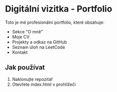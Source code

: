 # Digitální vizitka - Portfolio

Toto je mé profesionální portfolio, které obsahuje:
- Sekce "O mně"
- Moje CV
- Projekty a odkaz na GitHub
- Seznam úloh na LeetCode
- Kontakt

## Jak používat
1. Naklonujte repozitář
2. Otevřete index.html v prohlížeči
